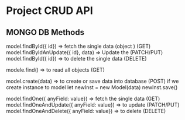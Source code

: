 # Project CRUD API

## MONGO DB Methods 

model.findById({ id}) => fetch the single data (object ) (GET)
model.findByIdAnUpdate({ id}, data) => Update the (PATCH/PUT)
model.findById({ id}) => to delete the single data  (DELETE)

modele.find() => to read all objects (GET)

model.create(data) => to create or save data into database (POST)
if we create instance to model 
let newInst = new Model(data)
newInst.save()

model.findOne({ anyField: value}) => fetch the single data (GET)
model.findOneAndUpdate({ anyField: value}) => to update (PATCH/PUT)
model.findOneAndDelete({ anyField: value}) => to delete (DELETE)


